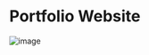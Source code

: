 # Portfolio Website

![image](https://github.com/sumedhbadnore/my_portfolio_website/assets/66485793/5e550a4e-5ee7-4a61-a01b-8a7993789b7f)

